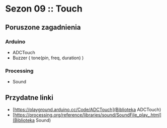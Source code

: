# Sezon 09 :: Touch

## Poruszone zagadnienia

### Arduino

- ADCTouch
- Buzzer ( tone(pin, freq, duration) )

### Processing
- Sound

## Przydatne linki

- [https://playground.arduino.cc/Code/ADCTouch](Biblioteka ADCTouch)
- [https://processing.org/reference/libraries/sound/SoundFile_play_.html](Biblioteka Sound)